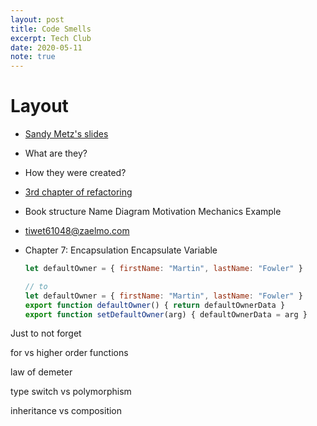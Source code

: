 ```yaml
---
layout: post
title: Code Smells
excerpt: Tech Club
date: 2020-05-11
note: true
---
```


# Layout

- [Sandy Metz's slides](https://speakerdeck.com/skmetz/get-a-whiff-of-this)
- What are they?
- How they were created?
- [3rd chapter of refactoring](https://learning.oreilly.com/library/view/refactoring-improving-the/9780134757681/#toc)

- Book structure
  Name
  Diagram
  Motivation
  Mechanics
  Example

- tiwet61048@zaelmo.com
- Chapter 7: Encapsulation
  Encapsulate Variable

  ```javascript
  let defaultOwner = { firstName: "Martin", lastName: "Fowler" }

  // to
  let defaultOwner = { firstName: "Martin", lastName: "Fowler" }
  export function defaultOwner() { return defaultOwnerData }
  export function setDefaultOwner(arg) { defaultOwnerData = arg }
  ```


Just to not forget

for vs higher order functions

law of demeter

type switch vs polymorphism

inheritance vs composition

